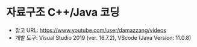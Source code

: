 # 자료구조 C++/Java 코딩
* 참고 URL: https://www.youtube.com/user/damazzang/videos
* 개발 도구: Visual Studio 2019 (ver. 16.7.2), VScode (Java Version: 11.0.8)
